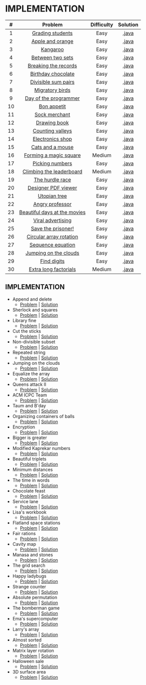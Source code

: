 # IMPLEMENTATION

|    #   | Problem                                                                                            | Difficulty | Solution                                                                                                                                                  |
|:------:|:--------------------------------------------------------------------------------------------------:|:----------:|:---------------------------------------------------------------------------------------------------------------------------------------------------------:|
|    1   | [Grading students](https://www.hackerrank.com/challenges/grading)                                  |    Easy    | [.java](https://github.com/dimitrietataru/hackerrank/blob/master/Algorithms/02.%20Implementation/01%20-%20Grading%20students/Main.java)                   |
|    2   | [Apple and orange](https://www.hackerrank.com/challenges/apple-and-orange)                         |    Easy    | [.java](https://github.com/dimitrietataru/hackerrank/blob/master/Algorithms/02.%20Implementation/02%20-%20Apple%20and%20orange/Main.java)                 |
|    3   | [Kangaroo](https://www.hackerrank.com/challenges/kangaroo)                                         |    Easy    | [.java](https://github.com/dimitrietataru/hackerrank/blob/master/Algorithms/02.%20Implementation/03%20-%20Kangaroo/Main.java)                             |
|    4   | [Between two sets](https://www.hackerrank.com/challenges/between-two-sets)                         |    Easy    | [.java](https://github.com/dimitrietataru/hackerrank/blob/master/Algorithms/02.%20Implementation/04%20-%20Between%20two%20sets/Main.java)                 |
|    5   | [Breaking the records](https://www.hackerrank.com/challenges/breaking-best-and-worst-records)      |    Easy    | [.java](https://github.com/dimitrietataru/hackerrank/blob/master/Algorithms/02.%20Implementation/05%20-%20Breaking%20the%20records/Main.java)             |
|    6   | [Birthday chocolate](https://www.hackerrank.com/challenges/the-birthday-bar)                       |    Easy    | [.java](https://github.com/dimitrietataru/hackerrank/blob/master/Algorithms/02.%20Implementation/06%20-%20Birthday%20chocolate/Main.java)                 |
|    7   | [Divisible sum pairs](https://www.hackerrank.com/challenges/divisible-sum-pairs)                   |    Easy    | [.java](https://github.com/dimitrietataru/hackerrank/blob/master/Algorithms/02.%20Implementation/07%20-%20Divisible%20sum%20pairs/Main.java)              |
|    8   | [Migratory birds](https://www.hackerrank.com/challenges/migratory-birds)                           |    Easy    | [.java](https://github.com/dimitrietataru/hackerrank/blob/master/Algorithms/02.%20Implementation/08%20-%20Migratory%20birds/Main.java)                    |
|    9   | [Day of the programmer](https://www.hackerrank.com/challenges/day-of-the-programmer)               |    Easy    | [.java](https://github.com/dimitrietataru/hackerrank/blob/master/Algorithms/02.%20Implementation/09%20-%20Day%20of%20the%20programmer/Main.java)          |
|   10   | [Bon appetit](https://www.hackerrank.com/challenges/bon-appetit)                                   |    Easy    | [.java](https://github.com/dimitrietataru/hackerrank/blob/master/Algorithms/02.%20Implementation/10%20-%20Bon%20appetit/Main.java)                        |
|   11   | [Sock merchant](https://www.hackerrank.com/challenges/sock-merchant)                               |    Easy    | [.java](https://github.com/dimitrietataru/hackerrank/blob/master/Algorithms/02.%20Implementation/11%20-%20Sock%20merchant/Main.java)                      |
|   12   | [Drawing book](https://www.hackerrank.com/challenges/drawing-book)                                 |    Easy    | [.java](https://github.com/dimitrietataru/hackerrank/blob/master/Algorithms/02.%20Implementation/12%20-%20Drawing%20book/Main.java)                       |
|   13   | [Counting valleys](https://www.hackerrank.com/challenges/counting-valleys)                         |    Easy    | [.java](https://github.com/dimitrietataru/hackerrank/blob/master/Algorithms/02.%20Implementation/13%20-%20Counting%20valleys/Main.java)                   |
|   14   | [Electronics shop](https://www.hackerrank.com/challenges/electronics-shop)                         |    Easy    | [.java](https://github.com/dimitrietataru/hackerrank/blob/master/Algorithms/02.%20Implementation/14%20-%20Electronics%20shop/Main.java)                   |
|   15   | [Cats and a mouse](https://www.hackerrank.com/challenges/cats-and-a-mouse)                         |    Easy    | [.java](https://github.com/dimitrietataru/hackerrank/blob/master/Algorithms/02.%20Implementation/15%20-%20Cat%20and%20a%20mouse/Main.java)                |
|   16   | [Forming a magic square](https://www.hackerrank.com/challenges/magic-square-forming)               |   Medium   | [.java](https://github.com/dimitrietataru/hackerrank/blob/master/Algorithms/02.%20Implementation/16%20-%20Forming%20a%20magic%20square/Main.java)         |
|   17   | [Picking numbers](https://www.hackerrank.com/challenges/picking-numbers)                           |    Easy    | [.java](https://github.com/dimitrietataru/hackerrank/blob/master/Algorithms/02.%20Implementation/17%20-%20Picking%20numbers/Main.java)                    |
|   18   | [Climbing the leaderboard](https://www.hackerrank.com/challenges/climbing-the-leaderboard)         |   Medium   | [.java](https://github.com/dimitrietataru/hackerrank/blob/master/Algorithms/02.%20Implementation/18%20-%20Climbing%20the%20leaderboard/Main.java)         |
|   19   | [The hurdle race](https://www.hackerrank.com/challenges/the-hurdle-race)                           |    Easy    | [.java](https://github.com/dimitrietataru/hackerrank/blob/master/Algorithms/02.%20Implementation/19%20-%20The%20hurdle%20race/Main.java)                  |
|   20   | [Designer PDF viewer](https://www.hackerrank.com/challenges/designer-pdf-viewer)                   |    Easy    | [.java](https://github.com/dimitrietataru/hackerrank/blob/master/Algorithms/02.%20Implementation/20%20-%20Designer%20PDF%20viewer/Main.java)              |
|   21   | [Utopian tree](https://www.hackerrank.com/challenges/utopian-tree)                                 |    Easy    | [.java](https://github.com/dimitrietataru/hackerrank/blob/master/Algorithms/02.%20Implementation/21%20-%20Utopian%20tree/Main.java)                       |
|   22   | [Angry professor](https://www.hackerrank.com/challenges/angry-professor)                           |    Easy    | [.java](https://github.com/dimitrietataru/hackerrank/blob/master/Algorithms/02.%20Implementation/22%20-%20Angry%20professor/Main.java)                    |
|   23   | [Beautiful days at the movies](https://www.hackerrank.com/challenges/beautiful-days-at-the-movies) |    Easy    | [.java](https://github.com/dimitrietataru/hackerrank/blob/master/Algorithms/02.%20Implementation/23%20-%20Beautiful%20days%20at%20the%20movies/Main.java) |
|   24   | [Viral advertising](https://www.hackerrank.com/challenges/strange-advertising)                     |    Easy    | [.java](https://github.com/dimitrietataru/hackerrank/blob/master/Algorithms/02.%20Implementation/24%20-%20Viral%20advertising/Main.java)                  |
|   25   | [Save the prisoner!](https://www.hackerrank.com/challenges/save-the-prisoner)                      |    Easy    | [.java](https://github.com/dimitrietataru/hackerrank/blob/master/Algorithms/02.%20Implementation/25%20-%20Save%20the%20prisoner/Main.java)                |
|   26   | [Circular array rotation](https://www.hackerrank.com/challenges/circular-array-rotation)           |    Easy    | [.java](https://github.com/dimitrietataru/hackerrank/blob/master/Algorithms/02.%20Implementation/26%20-%20Circular%20array%20rotation/Main.java)          |
|   27   | [Sequence equation](https://www.hackerrank.com/challenges/permutation-equation)                    |    Easy    | [.java](https://github.com/dimitrietataru/hackerrank/blob/master/Algorithms/02.%20Implementation/27%20-%20Sequence%20equation/Main.java)                  |
|   28   | [Jumping on the clouds](https://www.hackerrank.com/challenges/jumping-on-the-clouds-revisited)     |    Easy    | [.java](https://github.com/dimitrietataru/hackerrank/blob/master/Algorithms/02.%20Implementation/28%20-%20Jumping%20on%20the%20clouds/Main.java)          |
|   29   | [Find digits](https://www.hackerrank.com/challenges/find-digits)                                   |    Easy    | [.java](https://github.com/dimitrietataru/hackerrank/blob/master/Algorithms/02.%20Implementation/29%20-%20Find%20digits/Main.java)                        |
|   30   | [Extra long factorials](https://www.hackerrank.com/challenges/extra-long-factorials)               |   Medium   | [.java](https://github.com/dimitrietataru/hackerrank/blob/master/Algorithms/02.%20Implementation/30%20-%20Extra%20long%20factorials/Main.java)            |

## IMPLEMENTATION

*  Append and delete
   - [Problem](https://www.hackerrank.com/challenges/append-and-delete/problem) | [Solution](https://github.com/dimitrietataru/hackerrank/tree/master/Algorithms/02.%20Implementation/31%20-%20Append%20and%20delete)
*  Sherlock and squares
   - [Problem](https://www.hackerrank.com/challenges/sherlock-and-squares/problem) | [Solution](https://github.com/dimitrietataru/hackerrank/tree/master/Algorithms/02.%20Implementation/32%20-%20Sherlock%20and%20squares)
*  Library fine
   - [Problem](https://www.hackerrank.com/challenges/library-fine/problem) | [Solution](https://github.com/dimitrietataru/hackerrank/tree/master/Algorithms/02.%20Implementation/33%20-%20Library%20fine)
*  Cut the sticks
   - [Problem](https://www.hackerrank.com/challenges/cut-the-sticks/problem) | [Solution](https://github.com/dimitrietataru/hackerrank/tree/master/Algorithms/02.%20Implementation/34%20-%20Cut%20the%20sticks)
*  Non-divisible subset
   - [Problem](https://www.hackerrank.com/challenges/non-divisible-subset/problem) | [Solution](https://github.com/dimitrietataru/hackerrank/tree/master/Algorithms/02.%20Implementation/35%20-%20Non-divisible%20subset)
*  Repeated string
   - [Problem](https://www.hackerrank.com/challenges/repeated-string/problem) | [Solution](https://github.com/dimitrietataru/hackerrank/tree/master/Algorithms/02.%20Implementation/36%20-%20Repeated%20string)
*  Jumping on the clouds
   - [Problem](https://www.hackerrank.com/challenges/jumping-on-the-clouds/problem) | [Solution](https://github.com/dimitrietataru/hackerrank/tree/master/Algorithms/02.%20Implementation/37%20-%20Jumping%20on%20the%20clouds)
*  Equalize the array
   - [Problem](https://www.hackerrank.com/challenges/equality-in-a-array/problem) | [Solution](https://github.com/dimitrietataru/hackerrank/tree/master/Algorithms/02.%20Implementation/38%20-%20Equalize%20the%20array)
*  Queens attack II
   - [Problem](https://www.hackerrank.com/challenges/queens-attack-2/problem) | [Solution](https://github.com/dimitrietataru/hackerrank/tree/master/Algorithms/02.%20Implementation/39%20-%20Queens%20attack%20II)
*  ACM ICPC Team
   - [Problem](https://www.hackerrank.com/challenges/acm-icpc-team/problem) | [Solution](https://github.com/dimitrietataru/hackerrank/tree/master/Algorithms/02.%20Implementation/40%20-%20ACM%20ICPC%20team)
*  Taum and B'day
   - [Problem](https://www.hackerrank.com/challenges/taum-and-bday/problem) | [Solution](https://github.com/dimitrietataru/hackerrank/tree/master/Algorithms/02.%20Implementation/41%20-%20Taum%20and%20Bday)
*  Organizing containers of balls
   - [Problem](https://www.hackerrank.com/challenges/organizing-containers-of-balls/problem) | [Solution](https://github.com/dimitrietataru/hackerrank/tree/master/Algorithms/02.%20Implementation/42%20-%20Organizing%20containers%20of%20balls)
*  Encryption
   - [Problem](https://www.hackerrank.com/challenges/encryption/problem) | [Solution](https://github.com/dimitrietataru/hackerrank/tree/master/Algorithms/02.%20Implementation/43%20-%20Encryption)
*  Bigger is greater
   - [Problem](https://www.hackerrank.com/challenges/bigger-is-greater/problem) | [Solution](https://github.com/dimitrietataru/hackerrank/tree/master/Algorithms/02.%20Implementation/44%20-%20Bigger%20is%20greater)
*  Modified Kaprekar numbers
   - [Problem](https://www.hackerrank.com/challenges/kaprekar-numbers/problem) | [Solution](https://github.com/dimitrietataru/hackerrank/tree/master/Algorithms/02.%20Implementation/45%20-%20Modified%20Kaprekar%20numbers)
*  Beautiful triplets
   - [Problem](https://www.hackerrank.com/challenges/beautiful-triplets/problem) | [Solution](https://github.com/dimitrietataru/hackerrank/tree/master/Algorithms/02.%20Implementation/46%20-%20Beautiful%20triplets)
*  Minimum distances
   - [Problem](https://www.hackerrank.com/challenges/minimum-distances/problem) | [Solution](https://github.com/dimitrietataru/hackerrank/tree/master/Algorithms/02.%20Implementation/47%20-%20Minimum%20distances)
*  The time in words
   - [Problem](https://www.hackerrank.com/challenges/the-time-in-words/problem) | [Solution](https://github.com/dimitrietataru/hackerrank/tree/master/Algorithms/02.%20Implementation/48%20-%20The%20time%20in%20words)
*  Chocolate feast
   - [Problem](https://www.hackerrank.com/challenges/chocolate-feast/problem) | [Solution](https://github.com/dimitrietataru/hackerrank/tree/master/Algorithms/02.%20Implementation/49%20-%20Chocolate%20feast)
*  Service lane
   - [Problem](https://www.hackerrank.com/challenges/service-lane/problem) | [Solution](https://github.com/dimitrietataru/hackerrank/tree/master/Algorithms/02.%20Implementation/50%20-%20Service%20lane)
*  Lisa's workbook
   - [Problem](https://www.hackerrank.com/challenges/lisa-workbook/problem) | [Solution](https://github.com/dimitrietataru/hackerrank/tree/master/Algorithms/02.%20Implementation/51%20-%20Lisas%20workbook)
*  Flatland space stations
   - [Problem](https://www.hackerrank.com/challenges/flatland-space-stations/problem) | [Solution](https://github.com/dimitrietataru/hackerrank/tree/master/Algorithms/02.%20Implementation/52%20-%20Flatland%20space%20stations)
*  Fair rations
   - [Problem](https://www.hackerrank.com/challenges/fair-rations/problem) | [Solution](https://github.com/dimitrietataru/hackerrank/tree/master/Algorithms/02.%20Implementation/53%20-%20Fair%20rations)
*  Cavity map
   - [Problem](https://www.hackerrank.com/challenges/cavity-map/problem) | [Solution](https://github.com/dimitrietataru/hackerrank/tree/master/Algorithms/02.%20Implementation/54%20-%20Cavity%20map)
*  Manasa and stones
   - [Problem](https://www.hackerrank.com/challenges/manasa-and-stones/problem) | [Solution](https://github.com/dimitrietataru/hackerrank/tree/master/Algorithms/02.%20Implementation/55%20-%20Manasa%20and%20stones)
*  The grid search
   - [Problem](https://www.hackerrank.com/challenges/the-grid-search/problem) | [Solution](https://github.com/dimitrietataru/hackerrank/tree/master/Algorithms/02.%20Implementation/56%20-%20The%20grid%20search)
*  Happy ladybugs
   - [Problem](https://www.hackerrank.com/challenges/happy-ladybugs/problem) | [Solution](https://github.com/dimitrietataru/hackerrank/tree/master/Algorithms/02.%20Implementation/57%20-%20Happy%20ladybugs)
*  Strange counter
   - [Problem](https://www.hackerrank.com/challenges/strange-code/problem) | [Solution](https://github.com/dimitrietataru/hackerrank/tree/master/Algorithms/02.%20Implementation/58%20-%20Strange%20counter)
*  Absolute permutation
   - [Problem](https://www.hackerrank.com/challenges/absolute-permutation/problem) | [Solution](https://github.com/dimitrietataru/hackerrank/tree/master/Algorithms/02.%20Implementation/59%20-%20Absolute%20permutation)
*  The bomberman game
   - [Problem](https://www.hackerrank.com/challenges/bomber-man/problem) | [Solution](https://github.com/dimitrietataru/hackerrank/tree/master/Algorithms/02.%20Implementation/60%20-%20The%20bomberman%20game)
*  Ema's supercomputer
   - [Problem](https://www.hackerrank.com/challenges/two-pluses/problem) | [Solution](https://github.com/dimitrietataru/hackerrank/tree/master/Algorithms/02.%20Implementation/61%20-%20Emas%20supercomputer)
*  Larry's array
   - [Problem](https://www.hackerrank.com/challenges/larrys-array/problem) | [Solution](https://github.com/dimitrietataru/hackerrank/tree/master/Algorithms/02.%20Implementation/62%20-%20Larrys%20array)
*  Almost sorted
   - [Problem](https://www.hackerrank.com/challenges/almost-sorted/problem) | [Solution](https://github.com/dimitrietataru/hackerrank/tree/master/Algorithms/02.%20Implementation/63%20-%20Almost%20sorted)
*  Matrix layer rotation
   - [Problem](https://www.hackerrank.com/challenges/matrix-rotation-algo/problem) | [Solution](https://github.com/dimitrietataru/hackerrank/tree/master/Algorithms/02.%20Implementation/64%20-%20Matrix%20layer%20rotation)
*  Halloween sale
   - [Problem](https://www.hackerrank.com/challenges/halloween-sale/problem) | [Solution](https://github.com/dimitrietataru/hackerrank/tree/master/Algorithms/02.%20Implementation/65%20-%20Halloween%20sale)
*  3D surface area
   - [Problem](https://www.hackerrank.com/challenges/3d-surface-area/problem) | [Solution](https://github.com/dimitrietataru/hackerrank/tree/master/Algorithms/02.%20Implementation/66%20-%203D%20surface%20area)
